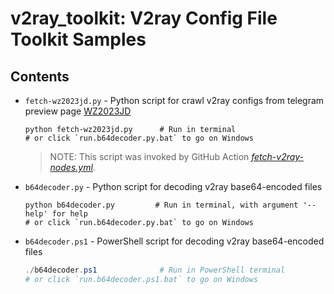 # v2ray_toolkit: V2ray Config File Toolkit Samples

## Contents

- `fetch-wz2023jd.py` - Python script for crawl v2ray configs from telegram preview page [WZ2023JD](https://t.me/s/wz2023jd)

  ```shell
  python fetch-wz2023jd.py      # Run in terminal
  # or click `run.b64decoder.py.bat` to go on Windows
  ```

  > NOTE: This script was invoked by GitHub Action _[fetch-v2ray-nodes.yml](../.github\workflows\fetch-v2ray-nodes.yml)_.

- `b64decoder.py` - Python script for decoding v2ray base64-encoded files

  ```shell
  python b64decoder.py         # Run in terminal, with argument '--help' for help 
  # or click `run.b64decoder.py.bat` to go on Windows
  ```

- `b64decoder.ps1` - PowerShell script for decoding v2ray base64-encoded files

  ```powershell
  ./b64decoder.ps1              # Run in PowerShell terminal
  # or click `run.b64decoder.ps1.bat` to go on Windows  
  ```
